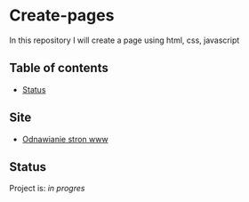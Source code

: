 # Create-pages

In this repository I will create a page using html, css, javascript

## Table of contents
* [Status](#status)

## Site
* [Odnawianie stron www](https://partykar.github.io/Create-pages/)

## Status
Project is: _in progres_
